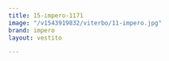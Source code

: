 ```yaml
---
title: 15-impero-1171
image: "/v1543919832/viterbo/11-impero.jpg"
brand: impero
layout: vestito

---
```

